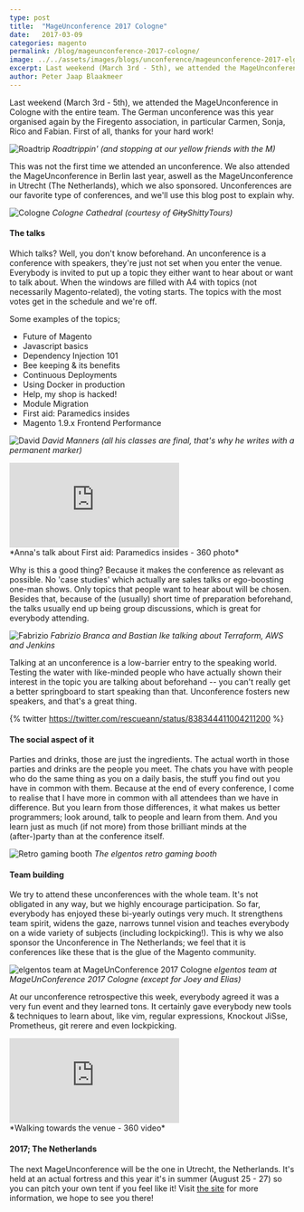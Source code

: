 ```yaml
---
type: post
title:  "MageUnconference 2017 Cologne"
date:   2017-03-09
categories: magento
permalink: /blog/mageunconference-2017-cologne/
image: ../../assets/images/blogs/unconference/mageunconference-2017-elgentos-team.jpg
excerpt: Last weekend (March 3rd - 5th), we attended the MageUnconference in Cologne with the entire team, and boy was it fun!
author: Peter Jaap Blaakmeer
---
```


Last weekend (March 3rd - 5th), we attended the MageUnconference in Cologne with the entire team. The German unconference was this year organised again by the Firegento association, in particular Carmen, Sonja, Rico and Fabian. First of all, thanks for your hard work!

![Roadtrip](../../assets/images/blogs/unconference/roadtrip.jpg "Roadtrip")
*Roadtrippin' (and stopping at our yellow friends with the M)*

This was not the first time we attended an unconference. We also attended the MageUnconference in Berlin last year, aswell as the MageUnconference in Utrecht (The Netherlands), which we also sponsored. Unconferences are our favorite type of conferences, and we'll use this blog post to explain why.

![Cologne](../../assets/images/blogs/unconference/cologne.jpg "Cologne")
*Cologne Cathedral (courtesy of ~~City~~ShittyTours)*

#### The talks
Which talks? Well, you don't know beforehand. An unconference is a conference with speakers, they're just not set when you enter the venue. Everybody is invited to put up a topic they either want to hear about or want to talk about. When the windows are filled with A4 with topics (not necessarily Magento-related), the voting starts. The topics with the most votes get in the schedule and we're off.

Some examples of the topics;
- Future of Magento
- Javascript basics
- Dependency Injection 101
- Bee keeping & its benefits
- Continuous Deployments
- Using Docker in production
- Help, my shop is hacked!
- Module Migration
- First aid: Paramedics insides
- Magento 1.9.x Frontend Performance

![David](../../assets/images/blogs/unconference/david.jpg "David")
*David Manners (all his classes are final, that's why he writes with a permanent marker)*

<div class="video-wrapper">
<iframe src="https://gallery.giroptic.com/play/udtleqMhLoD4I?full" frameborder="0" allowfullscreen></iframe>
</div>
*Anna's talk about First aid: Paramedics insides - 360 photo*

Why is this a good thing? Because it makes the conference as relevant as possible. No 'case studies' which actually are sales talks or ego-boosting one-man shows. Only topics that people want to hear about will be chosen. Besides that, because of the (usually) short time of preparation beforehand, the talks usually end up being group discussions, which is great for everybody attending.

![Fabrizio](../../assets/images/blogs/unconference/fabrizio.jpg "Fabrizio")
*Fabrizio Branca and Bastian Ike talking about Terraform, AWS and Jenkins*

Talking at an unconference is a low-barrier entry to the speaking world. Testing the water with like-minded people who have actually shown their interest in the topic you are talking about beforehand -- you can't really get a better springboard to start speaking than that. Unconference fosters new speakers, and that's a great thing.

{% twitter https://twitter.com/rescueann/status/838344411004211200 %}

#### The social aspect of it
Parties and drinks, those are just the ingredients. The actual worth in those parties and drinks are the people you meet. The chats you have with people who do the same thing as you on a daily basis, the stuff you find out you have in common with them. Because at the end of every conference, I come to realise that I have more in common with all attendees than we have in difference. But you learn from those differences, it what makes us better programmers; look around, talk to people and learn from them. And you learn just as much (if not more) from those brilliant minds at the (after-)party than at the conference itself.

![Retro gaming booth](../../assets/images/blogs/unconference/retro.jpg "Retro gaming booth")
*The elgentos retro gaming booth*

#### Team building
We try to attend these unconferences with the whole team. It's not obligated in any way, but we highly encourage participation. So far, everybody has enjoyed these bi-yearly outings very much. It strengthens team spirit, widens the gaze, narrows tunnel vision and teaches everybody on a wide variety of subjects (including lockpicking!). This is why we also sponsor the Unconference in The Netherlands; we feel that it is conferences like these that is the glue of the Magento community.

![elgentos team at MageUnConference 2017 Cologne](../../assets/images/blogs/unconference/mageunconference-2017-elgentos-team.jpg "elgentos team at MageUnConference 2017 Cologne")
*elgentos team at MageUnConference 2017 Cologne (except for Joey and Elias)*

At our unconference retrospective this week, everybody agreed it was a very fun event and they learned tons. It certainly gave everybody new tools & techniques to learn about, like vim, regular expressions, Knockout JiSse, Prometheus, git rerere and even lockpicking.

<div class="video-wrapper">
<iframe src="https://gallery.giroptic.com/play/dULyL3SpTn5i8?full" frameborder="0" allowfullscreen></iframe>
</div>
*Walking towards the venue - 360 video*

#### 2017; The Netherlands
The next MageUnconference will be the one in Utrecht, the Netherlands. It's held at an actual fortress and this year it's in summer (August 25 - 27) so you can pitch your own tent if you feel like it! Visit [the site](http://nl.mageuc.org/) for more information, we hope to see you there!